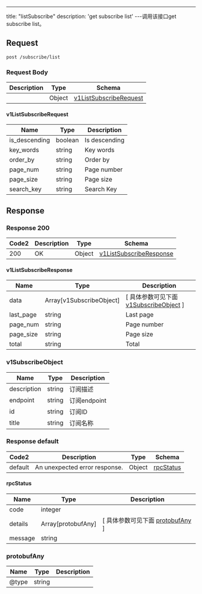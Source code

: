 ---
title: "listSubscribe"
description: 'get subscribe list'
---调用该接口get subscribe list。



## Request


```
post /subscribe/list
```

### Request Body 
| Description | Type | Schema |
| ----------- | ------ | ------ |
|  | Object | [v1ListSubscribeRequest](#v1ListSubscribeRequest) |

#### v1ListSubscribeRequest

| Name | Type | Description | 
| ---- | ---- | ----------- |     
| is_descending | boolean | Is descending |      
| key_words | string | Key words |      
| order_by | string | Order by |      
| page_num | string | Page number |      
| page_size | string | Page size |      
| search_key | string | Search Key |   



## Response

### Response  200 
| Code2 | Description | Type | Schema |
| ---- | ----------- | ------ | ------ |
| 200 | OK | Object | [v1ListSubscribeResponse](#v1ListSubscribeResponse) |

#### v1ListSubscribeResponse

| Name | Type | Description | 
| ---- | ---- | ----------- |         
| data | Array[v1SubscribeObject] |  [ 具体参数可见下面 [v1SubscribeObject](#v1SubscribeObject) ] |       
| last_page | string | Last page |      
| page_num | string | Page number |      
| page_size | string | Page size |      
| total | string | Total |   

### v1SubscribeObject
| Name | Type | Description | 
| ---- | ---- | ----------- |     
| description | string | 订阅描述 |      
| endpoint | string | 订阅endpoint |      
| id | string | 订阅ID |      
| title | string | 订阅名称 |   



### Response  default 
| Code2 | Description | Type | Schema |
| ---- | ----------- | ------ | ------ |
| default | An unexpected error response. | Object | [rpcStatus](#rpcStatus) |

#### rpcStatus

| Name | Type | Description | 
| ---- | ---- | ----------- |     
| code | integer |  |          
| details | Array[protobufAny] |  [ 具体参数可见下面 [protobufAny](#protobufAny) ] |       
| message | string |  |   

### protobufAny
| Name | Type | Description | 
| ---- | ---- | ----------- |     
| @type | string |  |   



